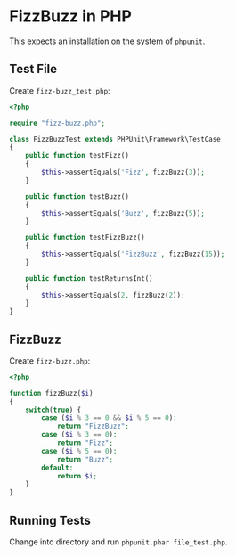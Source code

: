 # FizzBuzz in PHP

This expects an installation on the system of `phpunit`.

## Test File

Create `fizz-buzz_test.php`:

```php
<?php

require "fizz-buzz.php";

class FizzBuzzTest extends PHPUnit\Framework\TestCase
{
    public function testFizz()
    {
        $this->assertEquals('Fizz', fizzBuzz(3));
    }

    public function testBuzz()
    {
        $this->assertEquals('Buzz', fizzBuzz(5));
    }

    public function testFizzBuzz()
    {
        $this->assertEquals('FizzBuzz', fizzBuzz(15));
    }

    public function testReturnsInt()
    {
        $this->assertEquals(2, fizzBuzz(2));
    }
}
```

## FizzBuzz

Create `fizz-buzz.php`:

```php
<?php

function fizzBuzz($i)
{
    switch(true) {
        case ($i % 3 == 0 && $i % 5 == 0):
            return "FizzBuzz";
        case ($i % 3 == 0):
            return "Fizz";
        case ($i % 5 == 0):
            return "Buzz";
        default:
            return $i;
    }
}
```

## Running Tests

Change into directory and run `phpunit.phar file_test.php`.

